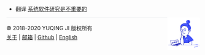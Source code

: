 - 翻译 [系统软件研究是不重要的](./2020/03/22/utah2000.md)

<div><a href="https://vjyq.github.io/daily"><img src="./../avatar.png" style="float:right;width:85px;height:85px"/></a></div><div style="border-top:1px solid #e1e4e8;padding-top:16px"></div>
<div>© 2018-2020 YUQING JI 版权所有</div>
<div style="padding-top:0.3em"><a href="https://vjyq.github.io/en/about">关于</a> | <a href="mailto:yuqing.ji@outlook.com">邮箱</a> | <a href="https://github.com/vjyq">Github</a> | <a href="https://vjyq.github.io/">English</a></div>